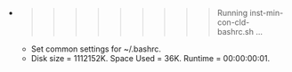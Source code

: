 * >>>>>>>>> Running inst-min-con-cld-bashrc.sh ...
  * Set common settings for ~/.bashrc.
  * Disk size = 1112152K. Space Used = 36K. Runtime = 00:00:00:01.
